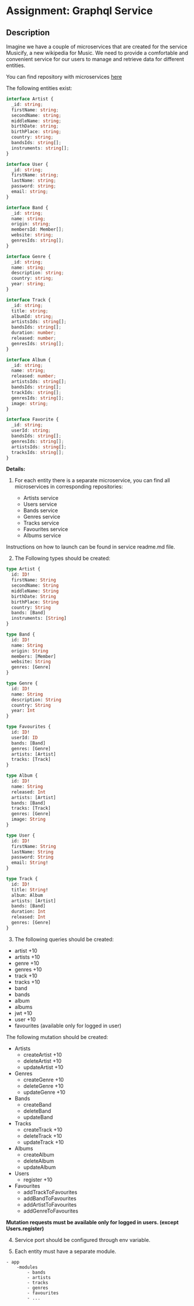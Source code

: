 # Assignment: Graphql Service

## Description

Imagine we have a couple of microservices that are created for the service Musicify, a new wikipedia for Music. We need to provide a comfortable and convenient service for our users to manage and retrieve data for different entities.

You can find repository with microservices [here](https://github.com/rolling-scopes-school/node-graphql-service)

The following entities exist:

```typescript
interface Artist {
  _id: string;
  firstName: string;
  secondName: string;
  middleName: string;
  birthDate: string;
  birthPlace: string;
  country: string;
  bandsIds: string[];
  instruments: string[];
}
```

```typescript
interface User {
  _id: string;
  firstName: string;
  lastName: string;
  password: string;
  email: string;
}
```

```typescript
interface Band {
  _id: string;
  name: string;
  origin: string;
  membersId: Member[];
  website: string;
  genresIds: string[];
}
```

```typescript
interface Genre {
  _id: string;
  name: string;
  description: string;
  country: string;
  year: string;
}
```

```typescript
interface Track {
  _id: string;
  title: string;
  albumId: string;
  artistsIds: string[];
  bandsIds: string[];
  duration: number;
  released: number;
  genresIds: string[];
}
```

```typescript
interface Album {
  _id: string;
  name: string;
  released: number;
  artistsIds: string[];
  bandsIds: string[];
  trackIds: string[];
  genresIds: string[];
  image: string;
}
```

```typescript
interface Favorite {
  _id: string;
  userId: string;
  bandsIds: string[];
  genresIds: string[];
  artistsIds: string[];
  tracksIds: string[];
}
```

**Details:**

1. For each entity there is a separate microservice, you can find all microservices in corresponding repositories:

   - Artists service
   - Users service
   - Bands service
   - Genres service
   - Tracks service
   - Favourites service
   - Albums service

Instructions on how to launch can be found in service readme.md file.

2. The Following types should be created:

```graphql
type Artist {
  id: ID!
  firstName: String
  secondName: String
  middleName: String
  birthDate: String
  birthPlace: String
  country: String
  bands: [Band]
  instruments: [String]
}
```

```graphql
type Band {
  id: ID!
  name: String
  origin: String
  members: [Member]
  website: String
  genres: [Genre]
}
```

```graphql
type Genre {
  id: ID!
  name: String
  description: String
  country: String
  year: Int
}
```

```graphql
type Favourites {
  id: ID!
  userId: ID
  bands: [Band]
  genres: [Genre]
  artists: [Artist]
  tracks: [Track]
}
```

```graphql
type Album {
  id: ID!
  name: String
  released: Int
  artists: [Artist]
  bands: [Band]
  tracks: [Track]
  genres: [Genre]
  image: String
}
```

```graphql
type User {
  id: ID!
  firstName: String
  lastName: String
  password: String
  email: String!
}
```

```graphql
type Track {
  id: ID!
  title: String!
  album: Album
  artists: [Artist]
  bands: [Band]
  duration: Int
  released: Int
  genres: [Genre]
}
```

3. The following queries should be created:

- artist +10
- artists +10
- genre +10
- genres +10
- track +10
- tracks +10
- band
- bands
- album
- albums
- jwt +10
- user +10
- favourites (available only for logged in user)

The following mutation should be created:

- Artists
  - createArtist +10
  - deleteArtist +10
  - updateArtist +10
- Genres
  - createGenre +10
  - deleteGenre +10
  - updateGenre +10
- Bands
  - createBand
  - deleteBand
  - updateBand
- Tracks
  - createTrack +10
  - deleteTrack +10
  - updateTrack +10
- Albums
  - createAlbum
  - deleteAlbum
  - updateAlbum
- Users
  - register +10
- Favourites
  - addTrackToFavourites
  - addBandToFavourites
  - addArtistToFavourites
  - addGenreToFavourites

**Mutation requests must be available only for logged in users. (except Users.register)**

4. Service port should be configured through env variable.

5. Each entity must have a separate module.

```
- app
    -modules
        - bands
        - artists
        - tracks
        - genres
        - favourites
        - ...
```
